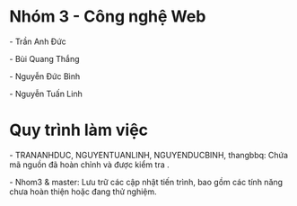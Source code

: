 <h1>Nhóm 3 - Công nghệ Web</b></h1>
<p>- Trần Anh Đức</p>
<p>- Bùi Quang Thắng</p>
<p>- Nguyễn Đức Bình</p>
<p>- Nguyễn Tuấn Linh <br></p>

<h1>Quy trình làm việc</h1>
<p>- TRANANHDUC, NGUYENTUANLINH, NGUYENDUCBINH, thangbbq: Chứa mã nguồn đã hoàn chỉnh và được kiểm tra .</p>
<p>- Nhom3 & master: Lưu trữ các cập nhật tiến trình, bao gồm các tính năng chưa hoàn thiện hoặc đang thử nghiệm.</p>
